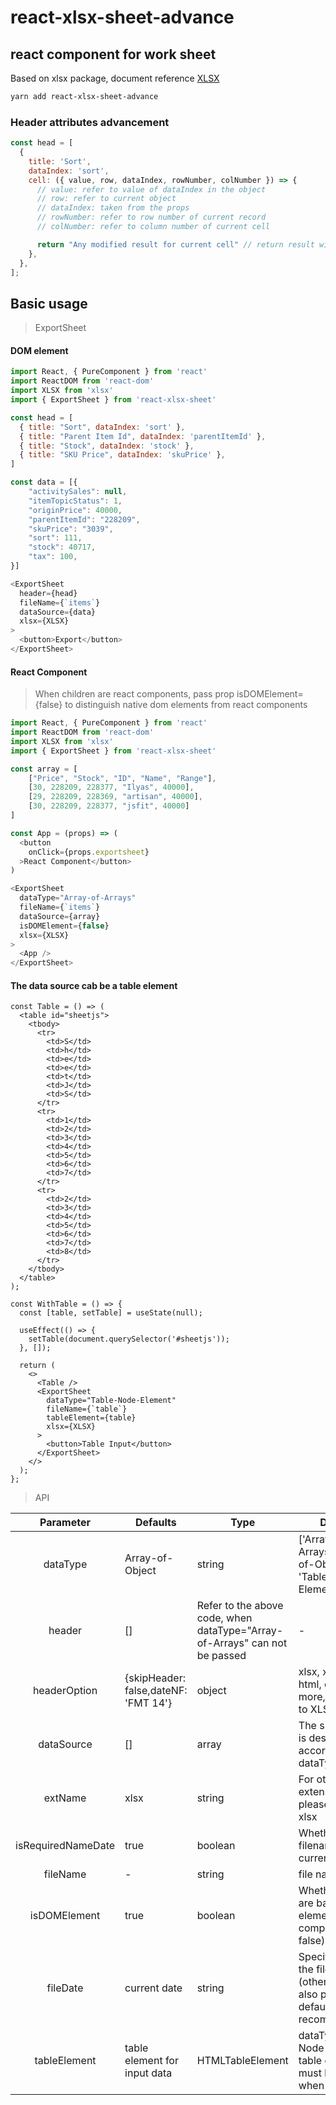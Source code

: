 # react-xlsx-sheet-advance

## react component for work sheet

Based on xlsx package, document reference <a href="https://github.com/SheetJS/js-xlsx/">XLSX</a>

```bash
yarn add react-xlsx-sheet-advance
```
### Header attributes advancement
```js
const head = [
  {
    title: 'Sort',
    dataIndex: 'sort',
    cell: ({ value, row, dataIndex, rowNumber, colNumber }) => {
      // value: refer to value of dataIndex in the object
      // row: refer to current object
      // dataIndex: taken from the props
      // rowNumber: refer to row number of current record
      // colNumber: refer to column number of current cell

      return "Any modified result for current cell" // return result will be placed in the excel sheet
    },
  },
];
```


## Basic usage

> ExportSheet

#### DOM element

```js
import React, { PureComponent } from 'react'
import ReactDOM from 'react-dom'
import XLSX from 'xlsx'
import { ExportSheet } from 'react-xlsx-sheet'

const head = [
  { title: "Sort", dataIndex: 'sort' },
  { title: "Parent Item Id", dataIndex: 'parentItemId' },
  { title: "Stock", dataIndex: 'stock' },
  { title: "SKU Price", dataIndex: 'skuPrice' },
]

const data = [{
    "activitySales": null,
    "itemTopicStatus": 1,
    "originPrice": 40000,
    "parentItemId": "228209",
    "skuPrice": "3039",
    "sort": 111,
    "stock": 40717,
    "tax": 100,
}]

<ExportSheet
  header={head}
  fileName={`items`}
  dataSource={data}
  xlsx={XLSX}
>
  <button>Export</button>
</ExportSheet>

```

#### React Component

> When children are react components, pass prop isDOMElement={false} to distinguish native dom elements from react components

```js
import React, { PureComponent } from 'react'
import ReactDOM from 'react-dom'
import XLSX from 'xlsx'
import { ExportSheet } from 'react-xlsx-sheet'

const array = [
    ["Price", "Stock", "ID", "Name", "Range"],
    [30, 228209, 228377, "Ilyas", 40000],
    [29, 228209, 228369, "artisan", 40000],
    [30, 228209, 228377, "jsfit", 40000]
]

const App = (props) => (
  <button
    onClick={props.exportsheet}
  >React Component</button>
)

<ExportSheet
  dataType="Array-of-Arrays"
  fileName={`items`}
  dataSource={array}
  isDOMElement={false}
  xlsx={XLSX}
>
  <App />
</ExportSheet>

```

#### The data source cab be a table element

```tsx
const Table = () => (
  <table id="sheetjs">
    <tbody>
      <tr>
        <td>S</td>
        <td>h</td>
        <td>e</td>
        <td>e</td>
        <td>t</td>
        <td>J</td>
        <td>S</td>
      </tr>
      <tr>
        <td>1</td>
        <td>2</td>
        <td>3</td>
        <td>4</td>
        <td>5</td>
        <td>6</td>
        <td>7</td>
      </tr>
      <tr>
        <td>2</td>
        <td>3</td>
        <td>4</td>
        <td>5</td>
        <td>6</td>
        <td>7</td>
        <td>8</td>
      </tr>
    </tbody>
  </table>
);

const WithTable = () => {
  const [table, setTable] = useState(null);

  useEffect(() => {
    setTable(document.querySelector('#sheetjs'));
  }, []);

  return (
    <>
      <Table />
      <ExportSheet
        dataType="Table-Node-Element"
        fileName={`table`}
        tableElement={table}
        xlsx={XLSX}
      >
        <button>Table Input</button>
      </ExportSheet>
    </>
  );
};
```

> API

|      Parameter     | Defaults                             | Type                                                                       | Describe                                                                                      |
|:------------------:|--------------------------------------|----------------------------------------------------------------------------|-----------------------------------------------------------------------------------------------|
| dataType           | Array-of-Object                      | string                                                                     | ['Array-of-Arrays', 'Array-of-Object', 'Table-Node-Element']                                  |
| header             | []                                   | Refer to the above code, when dataType="Array-of-Arrays" can not be passed | -                                                                                             |
| headerOption       | {skipHeader: false,dateNF: 'FMT 14'} | object                                                                     | xlsx, xlsm, txt, html, odsFor more, please refer to XLSX                                      |
| dataSource         | []                                   | array                                                                      | The specific value is described according to dataType                                         |
| extName            | xlsx                                 | string                                                                     | For other extensions, please refer to xlsx                                                    |
| isRequiredNameDate | true                                 | boolean                                                                    | Whether the filename has the current date                                                     |
| fileName           | -                                    | string                                                                     | file name                                                                                     |
| isDOMElement       | true                                 | boolean                                                                    | Whether children are basic dom elements (react component is false)                            |
| fileDate           | current date                         | string                                                                     | Specify a date for the file name (other values are also possible), the default is recommended |
| tableElement       | table element for input data         | HTMLTableElement                                                           | dataType="Table-Node-Element"A table element must be provided when                            |
